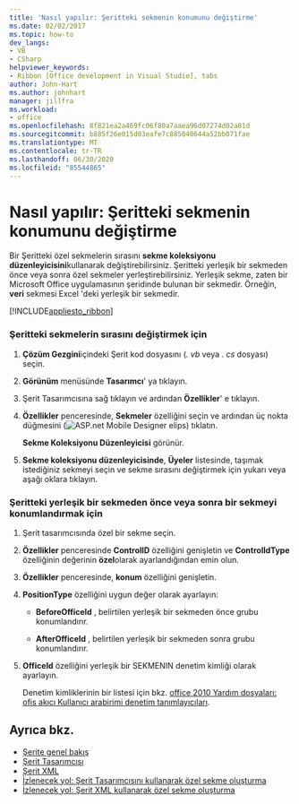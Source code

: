 ```yaml
---
title: 'Nasıl yapılır: Şeritteki sekmenin konumunu değiştirme'
ms.date: 02/02/2017
ms.topic: how-to
dev_langs:
- VB
- CSharp
helpviewer_keywords:
- Ribbon [Office development in Visual Studio], tabs
author: John-Hart
ms.author: johnhart
manager: jillfra
ms.workload:
- office
ms.openlocfilehash: 8f821ea2a469fc06f80a7aaea96d07274d02a81d
ms.sourcegitcommit: b885f26e015d03eafe7c885040644a52bb071fae
ms.translationtype: MT
ms.contentlocale: tr-TR
ms.lasthandoff: 06/30/2020
ms.locfileid: "85544865"
---
```

# <a name="how-to-change-the-position-of-a-tab-on-the-ribbon"></a>Nasıl yapılır: Şeritteki sekmenin konumunu değiştirme
  Bir Şeritteki özel sekmelerin sırasını **sekme koleksiyonu düzenleyicisini**kullanarak değiştirebilirsiniz. Şeritteki yerleşik bir sekmeden önce veya sonra özel sekmeler yerleştirebilirsiniz. Yerleşik sekme, zaten bir Microsoft Office uygulamasının şeridinde bulunan bir sekmedir. Örneğin, **veri** sekmesi Excel 'deki yerleşik bir sekmedir.

 [!INCLUDE[appliesto_ribbon](../vsto/includes/appliesto-ribbon-md.md)]

### <a name="to-change-the-order-of-tabs-on-the-ribbon"></a>Şeritteki sekmelerin sırasını değiştirmek için

1. **Çözüm Gezgini**içindeki Şerit kod dosyasını (*. vb* veya *. cs* dosyası) seçin.

2. **Görünüm** menüsünde **Tasarımcı**' ya tıklayın.

3. Şerit Tasarımcısına sağ tıklayın ve ardından **Özellikler**' e tıklayın.

4. **Özellikler** penceresinde, **Sekmeler** özelliğini seçin ve ardından üç nokta düğmesini (![ASP.net Mobile Designer elips](../sharepoint/media/mwellipsis.gif "ASP.NET Mobile Designer elips")) tıklatın.

     **Sekme Koleksiyonu Düzenleyicisi** görünür.

5. **Sekme koleksiyonu düzenleyicisinde**, **Üyeler** listesinde, taşımak istediğiniz sekmeyi seçin ve sekme sırasını değiştirmek için yukarı veya aşağı oklara tıklayın.

### <a name="to-position-a-tab-before-or-after-a-built-in-tab-on-the-ribbon"></a>Şeritteki yerleşik bir sekmeden önce veya sonra bir sekmeyi konumlandırmak için

1. Şerit tasarımcısında özel bir sekme seçin.

2. **Özellikler** penceresinde **ControlID** özelliğini genişletin ve **ControlIdType** özelliğinin değerinin **özel**olarak ayarlandığından emin olun.

3. **Özellikler** penceresinde, **konum** özelliğini genişletin.

4. **PositionType** özelliğini uygun değer olarak ayarlayın:

    - **BeforeOfficeId** , belirtilen yerleşik bir sekmeden önce grubu konumlandırır.

    - **AfterOfficeId** , belirtilen yerleşik bir sekmeden sonra grubu konumlandırır.

5. **OfficeId** özelliğini yerleşik bir SEKMENIN denetim kimliği olarak ayarlayın.

     Denetim kimliklerinin bir listesi için bkz. [office 2010 Yardım dosyaları: ofis akıcı Kullanıcı arabirimi denetim tanımlayıcıları](https://www.microsoft.com/download/details.aspx?id=6627).

## <a name="see-also"></a>Ayrıca bkz.
- [Şerite genel bakış](../vsto/ribbon-overview.md)
- [Şerit Tasarımcısı](../vsto/ribbon-designer.md)
- [Şerit XML](../vsto/ribbon-xml.md)
- [İzlenecek yol: Şerit Tasarımcısını kullanarak özel sekme oluşturma](../vsto/walkthrough-creating-a-custom-tab-by-using-the-ribbon-designer.md)
- [İzlenecek yol: Şerit XML kullanarak özel sekme oluşturma](../vsto/walkthrough-creating-a-custom-tab-by-using-ribbon-xml.md)
